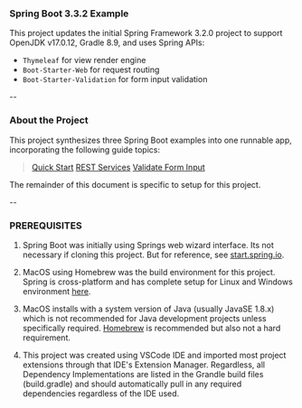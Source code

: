 ### Spring Boot 3.3.2 Example

This project updates the initial Spring Framework 3.2.0 project to support 
OpenJDK v17.0.12, Gradle 8.9, and uses Spring APIs:
- `Thymeleaf` for view render engine
- `Boot-Starter-Web` for request routing
- `Boot-Starter-Validation` for form input validation

--
### About the Project

This project synthesizes three Spring Boot examples into one runnable app, incorporating the following guide topics: 
> [Quick Start](https://spring.io/quickstart)
> [REST Services](https://spring.io/guides/gs/rest-service)
> [Validate Form Input](https://spring.io/guides/gs/validating-form-input)

The remainder of this document is specific to setup for this project.

--
### PREREQUISITES

1. Spring Boot was initially using Springs web wizard interface. Its not necessary if cloning this project. But for reference, see [start.spring.io](start.spring.io).

2. MacOS using Homebrew was the build environment for this project. Spring is cross-platform and has complete setup for Linux and Windows environment [here](https://spring.io/projects/spring-boot).

3. MacOS installs with a system version of Java (usually JavaSE 1.8.x) which is not recommended for Java development projects unless specifically required. [Homebrew](https://brew.sh) is recommended but also not a hard requirement.

4. This project was created using VSCode IDE and imported most project extensions through that IDE's Extension Manager. Regardless, all Dependency Implementations are listed in the Grandle build files (build.gradle) and should automatically pull in any required dependencies regardless of the IDE used.


